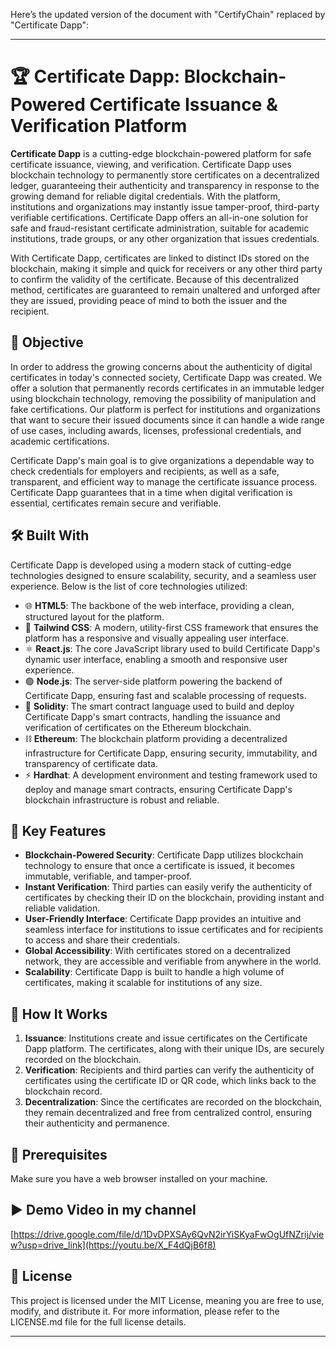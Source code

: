 Here’s the updated version of the document with "CertifyChain" replaced by "Certificate Dapp":

---

# 🏆 Certificate Dapp: Blockchain-Powered Certificate Issuance & Verification Platform

**Certificate Dapp** is a cutting-edge blockchain-powered platform for safe certificate issuance, viewing, and verification. Certificate Dapp uses blockchain technology to permanently store certificates on a decentralized ledger, guaranteeing their authenticity and transparency in response to the growing demand for reliable digital credentials. With the platform, institutions and organizations may instantly issue tamper-proof, third-party verifiable certifications. Certificate Dapp offers an all-in-one solution for safe and fraud-resistant certificate administration, suitable for academic institutions, trade groups, or any other organization that issues credentials.

With Certificate Dapp, certificates are linked to distinct IDs stored on the blockchain, making it simple and quick for receivers or any other third party to confirm the validity of the certificate. Because of this decentralized method, certificates are guaranteed to remain unaltered and unforged after they are issued, providing peace of mind to both the issuer and the recipient.

## 🎯 Objective

In order to address the growing concerns about the authenticity of digital certificates in today's connected society, Certificate Dapp was created. We offer a solution that permanently records certificates in an immutable ledger using blockchain technology, removing the possibility of manipulation and fake certifications. Our platform is perfect for institutions and organizations that want to secure their issued documents since it can handle a wide range of use cases, including awards, licenses, professional credentials, and academic certifications.

Certificate Dapp's main goal is to give organizations a dependable way to check credentials for employers and recipients, as well as a safe, transparent, and efficient way to manage the certificate issuance process. Certificate Dapp guarantees that in a time when digital verification is essential, certificates remain secure and verifiable.

## 🛠️ Built With

Certificate Dapp is developed using a modern stack of cutting-edge technologies designed to ensure scalability, security, and a seamless user experience. Below is the list of core technologies utilized:

  - 🌐 **HTML5**: The backbone of the web interface, providing a clean, structured layout for the platform.
  - 🎨 **Tailwind CSS**: A modern, utility-first CSS framework that ensures the platform has a responsive and visually appealing user interface.
  - ⚛️ **React.js**: The core JavaScript library used to build Certificate Dapp's dynamic user interface, enabling a smooth and responsive user experience.
  - 🟢 **Node.js**: The server-side platform powering the backend of Certificate Dapp, ensuring fast and scalable processing of requests.
  - 🔐 **Solidity**: The smart contract language used to build and deploy Certificate Dapp's smart contracts, handling the issuance and verification of certificates on the Ethereum blockchain.
  - ⛓️ **Ethereum**: The blockchain platform providing a decentralized infrastructure for Certificate Dapp, ensuring security, immutability, and transparency of certificate data.
  - ⚡ **Hardhat**: A development environment and testing framework used to deploy and manage smart contracts, ensuring Certificate Dapp's blockchain infrastructure is robust and reliable.

## 🔑 Key Features

- **Blockchain-Powered Security**: Certificate Dapp utilizes blockchain technology to ensure that once a certificate is issued, it becomes immutable, verifiable, and tamper-proof.
- **Instant Verification**: Third parties can easily verify the authenticity of certificates by checking their ID on the blockchain, providing instant and reliable validation.
- **User-Friendly Interface**: Certificate Dapp provides an intuitive and seamless interface for institutions to issue certificates and for recipients to access and share their credentials.
- **Global Accessibility**: With certificates stored on a decentralized network, they are accessible and verifiable from anywhere in the world.
- **Scalability**: Certificate Dapp is built to handle a high volume of certificates, making it scalable for institutions of any size.

## 🚀 How It Works

1. **Issuance**: Institutions create and issue certificates on the Certificate Dapp platform. The certificates, along with their unique IDs, are securely recorded on the blockchain.
2. **Verification**: Recipients and third parties can verify the authenticity of certificates using the certificate ID or QR code, which links back to the blockchain record.
3. **Decentralization**: Since the certificates are recorded on the blockchain, they remain decentralized and free from centralized control, ensuring their authenticity and permanence.

## 📝 Prerequisites

Make sure you have a web browser installed on your machine.

## ▶️ Demo Video in my channel

[https://drive.google.com/file/d/1DvDPXSAy6QvN2irYiSKyaFwOgUfNZrij/view?usp=drive_link](https://youtu.be/X_F4dQjB6f8)

## 📄 License

This project is licensed under the MIT License, meaning you are free to use, modify, and distribute it. For more information, please refer to the LICENSE.md file for the full license details.

---

